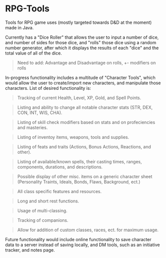 # RPG-Tools
Tools for RPG game uses (mostly targeted towards D&amp;D at the moment) made in Java.

Currently has a "Dice Roller" that allows the user to input a number of dice, and number of sides for those dice, and "rolls" those dice using a random number generator, after which it displays the results of each "dice" and the total value of all of the dice.

>Need to add: Advantage and Disadvantage on rolls, +- modifiers on rolls

In-progress functionality includes a multitude of "Character Tools", which would allow the user to create/import new characters, and manipulate those characters. List of desired functionality is:
>Tracking of current Health, Level, XP, Gold, and Spell Points.

>Listing and ability to change all notable character stats (STR, DEX, CON, INT, WIS, CHA).

>Listing of skill check modifiers based on stats and on profeciencies and masteries.

>Listing of inventoy items, weapons, tools and supplies.

>Listing of feats and traits (Actions, Bonus Actions, Reactions, and other).

>Listing of available/known spells, their casting times, ranges, components, durations, and descriptions.

>Possible display of other misc. items on a generic character sheet (Personality Traints, Ideals, Bonds, Flaws, Background, ect.)

>All class specific features and resources.

>Long and short rest functions.

>Usage of multi-classing.

>Tracking of companions.

>Allow for addition of custom classes, races, ect. for maximum usage.

Future functionality would include online functionality to save character data to a server instead of saving locally, and DM tools, such as an initiative tracker, and notes page.
